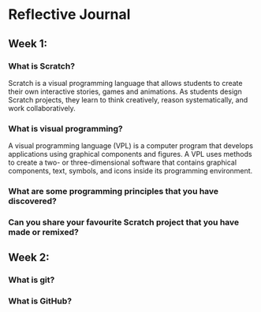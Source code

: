 # Reflective Journal

## Week 1:

### What is Scratch?
Scratch is a visual programming language that allows students to create their own interactive stories, games and animations. As students design Scratch projects, they learn to think creatively, reason systematically, and work collaboratively.
### What is visual programming?
A visual programming language (VPL) is a computer program that develops applications using graphical components and figures. A VPL uses methods to create a two- or three-dimensional software that contains graphical components, text, symbols, and icons inside its programming environment.
### What are some programming principles that you have discovered?

### Can you share your favourite Scratch project that you have made or remixed?

## Week 2:

### What is git?

### What is GitHub?
